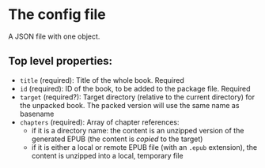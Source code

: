 # The config file

A JSON file with one object.

## Top level properties:

* `title` (required): Title of the whole book. Required
* `id` (required): ID of the book, to be added to the package file. Required
* `target` (required?): Target directory (relative to the current directory) for the unpacked book. The packed version will use the same name as basename
*  `chapters` (required): Array of chapter references:
    * if it is a directory name: the content is an unzipped version of the generated EPUB (the content is *copied* to the target)
    * if it is either a local or remote EPUB file (with an `.epub` extension), the content is unzipped into a local, temporary file
 